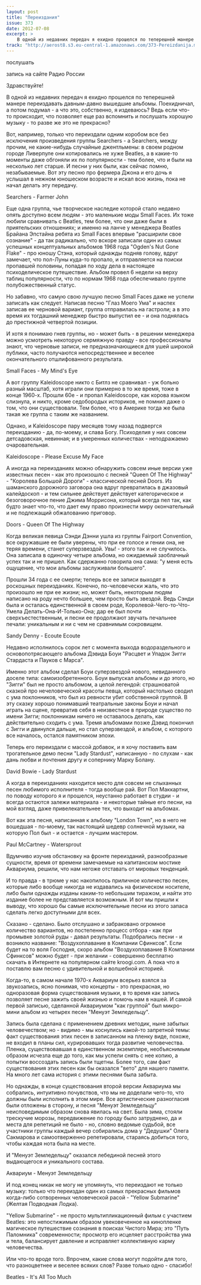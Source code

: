 ```yaml
---
layout: post
title: "Переиздания"
issue: 373
date: 2012-07-08
excerpt: >
    В одной из недавних передач я ехидно прошелся по теперешней манере переиздавать давным-давно вышедшие альбомы. Поехидничал, а потом подумал - а что это, собственно, я издеваюсь? Ведь если что-то происходит, что позволяет еще раз вспомнить и послушать хорошую музыку - то разве же это не прекрасно?
track: "http://aerost8.s3.eu-central-1.amazonaws.com/373-Pereizdanija.mp3"
---
```


послушать

запись на сайте Радио России

Здравствуйте!

В одной из недавних передач я ехидно прошелся по теперешней манере переиздавать давным-давно вышедшие альбомы. Поехидничал, а потом подумал - а что это, собственно, я издеваюсь? Ведь если что-то происходит, что позволяет еще раз вспомнить и послушать хорошую музыку - то разве же это не прекрасно?

Вот, например, только что переиздали одним коробом все без исключения произведения группы Searchers - а Searchers, между прочим, не какие-нибудь случайные джентльмены: в своем родном городе Ливерпуле они котировались не хуже Beatles, а в какие-то моменты даже обгоняли их по популярности - тем более, что и были на несколько лет старше. И песни у них были, как сейчас помню, незабываемые. Вот эту песню про фермера Джона и его дочь я услышал в нежном юношеском возрасте и искал всю жизнь, пока не начал делать эту передачу.

Searchers - Farmer John

Еще одна группа, чье творческое наследие которой стало недавно опять доступно всем людям - это маленькие моды Small Faces. Их тоже любили сравнивать с Beatles, тем более, что они даже были в приятельских отношениях; и именно на ланче у менеджера Beatles Брайана Эпстайна ребята из Small Faces впервые "расширили свое сознание" - да так радикально, что вскоре записали один из самых успешных концептуальных альбомов 1968 года "Ogden's Nut Gone Flake" - про юношу Стэна, который однажды подняв голову, вдруг замечает, что пол-Луны куда-то пропало, и отправляется на поиски пропавшей половины, попадая по ходу дела в настоящее психоделическое путешествие. Альбом провел 6 недели на верху таблиц популярности, что по нормам 1968 года обеспечивало группе полубожественный статус.

Но забавно, что самую свою лучшую песню Small Faces даже не успели записать как следует. Написав песню "Глаз Моего Ума" и наспех записав ее черновой вариант, группа отправилась на гастроли; а в это время их тогдашний менеджер быстро выпустил ее - и она поднялась до престижной четвертой позиции.

И хотя я понимаю гнев группы, но - может быть - в решении менеджера можно усмотреть некоторую сермяжную правду - все профессионалы знают, что черновые записи, не предназначающиеся для ушей широкой публики, часто получаются непосредственнее и веселее окончательного отшлифованного результата.

Small Faces - My Mind's Eye

А вот группу Kaleidoscope никто с Битлз не сравнивал - уж больно разный масштаб, хотя играли они примерно в то же время, тоже в конце 1960-х. Прошли 60е - и пропал Kaleidoscope, как корова языком слизнула, и никто, кроме седобородых историков, не помнил даже о том, что они существовали. Тем более, что в Америке тогда же была такая же группа с таким же названием.

Однако, и Kaleidoscope пару месяцев тому назад подвергся переизданию - да, по-моему, и слава Богу. Психоделия у них совсем детсадовская, невинная; и в умеренных количествах - неподражаемо очаровательная.

Kaleidoscope - Please Excuse My Face

А иногда на переизданиях можно обнаружить совсем иные версии уже известных песен - как это произошло с песней "Queen Of The Highway" - "Королева Большой Дороги" - классической песней Doors. Из шаманского дорожного заговора она вдруг превратилась в джазовый калейдоскоп - и тем сильнее действует действует категорическое и безоговорочное пение Джима Моррисона, который всегда пел так, как будто знает что-то, что дает ему право произнести миру окончательный и не подлежащий обжалованию приговор.

Doors - Queen Of The Highway

Когда великая певица Сэнди Дэнни ушла из группы Fairport Convention, все окружавшие ее были уверены, что при ее голосе и гении она, не теряя времени, станет суперзвездой. Увы! - этого так и не случилось. Она записала в одиночку четыре альбома, но ожидаемый заоблачный успех так и не пришел. Как сдержанно говорила она сама: "у меня есть ощущение, что мои альбомы заслуживали большего".

Прошли 34 года с ее смерти; теперь все ее записи выходят в роскошных переизданиях. Конечно, по-человечески жаль, что это произошло не при ее жизни; но, может быть, некоторым людям написано на роду нечто большее, чем просто быть звездой. Ведь Сэнди была и осталась единственной в своем роде, Королевой-Чего-то-Что-Умела Делать-Она-И-Только-Она; дар ее был почти сверхъестественным, и песни ее продолжают звучать печальнее печали: уникальным и ни с чем не сравнимым сокровищем.

Sandy Denny - Ecoute Ecoute

Недавно исполнилось сорок лет с момента выхода водораздельного и основопотрясающего альбома Дэвида Боуи "Расцвет и Упадок Зигги Стардаста и Пауков с Марса".

Именно этот альбом сделал Боуи суперзвездой нового, невиданного доселе типа: самоизобретенного. Боуи выпускал альбомы и до этого, но "Зигги" был не просто альбомом, а целой легендой: страшноватой сказкой про нечеловеческой красоты певца, который настолько сводил с ума поклонников, что был из ревности убит собственной группой. В эту сказку хорошо понимавший театральные законы Боуи и начал играть на сцене, превратив себя в неизвестное в природе существо по имени Зигги; поклонникам ничего не оставалось делать, как действительно сходить с ума. Тремя альбомами позже Дэвид покончил с Зигги и двинулся дальше, но стал суперзвездой, и альбом, с которого все началось, остался памятником эпохи.

Теперь его переиздали с массой добавок, и я хочу поставить вам трогательное демо песни "Lady Stardust", написанную - по слухам - как дань любви и почтения другу и сопернику Марку Болану.

David Bowie - Lady Stardust

А когда в переизданиях находится место для совсем не слыханных песен любимого исполнителя - тогда вообще рай. Вот Пол Маккартни, по поводу которого я и прошелся, неустанно работает в студии - и всегда остаются залежи материала - и некоторые тайные его песни, на мой взгляд, даже привелекательнее тех, что выходит на альбомах.

Вот как эта песня, написанная к альбому "London Town", но в него не вошедшая - по-моему, так настоящий шедевр солнечной музыки, на которую Пол был - и остается - лучшим мастером.

Paul McCartney - Watersprout

Вдумчиво изучив обстановку на фронте переизданий, разнообразные сущности, время от времени замечаемые на капитанском мостике Аквариума, решили, что нам негоже отставать от мировых тенденций.

И то правда - в трюме у нас накопилось приличное количество песен, которые либо вообще никогда не издавались на физическом носителе, либо были однажды изданы каким-то небольшим тиражом, и найти это издание более не представляется возможным. И вот мы пришли к выводу, что хорошо бы самые исключительные песни из этого запаса сделать легко доступными для всех.

Сказано - сделано. Было отслушано и забраковано огромное количество вариантов, но постепенно процесс отбора - как при промывке золотой руды - давал результаты. Подобрались песни - и возникло название: "Воздухоплавание в Компании Сфинксов". Если будет на то воля Господня, скоро альбом "Воздухоплавание В Компании Сфинксов" можно будет - при желании - совершенно бесплатно скачать в Интернете на популярном сайте kroogi.com. А пока что я поставлю вам песню с удивительной и волшебной историей.

Когда-то, в самом начале 1970-х Аквариум всерьез взялся за звукозапись, ясно понимая, что концерты - это прекрасная, но одноразовая форма существования музыки, в то время как запись позволяет песне зажить своей жизнью и помочь нам в нашей. И самой первой записью, сделанной Аквариумом "как группой" был микро-мини альбом из четырех песен "Менуэт Земледельцу".

Запись была сделана с применением древних методик, ныне забытых человечеством; но - видимо - мы коснулись какой-то запретной темы: факт существования этих песен в записанном на пленку виде, похоже, не входил в планы сил, курировавших тогда развитие человечества. Пленка, существовавшая в единственном экземпляре, необъяснимым образом исчезла еще до того, как мы успели снять с нее копию, а попытки воссоздать запись были тщетны. Более того, сам факт существования этих песен как бы оказался "вето" для нашего памяти. На много лет сама история с этими песнями была забыта.

Но однажды, в конце существования второй версии Аквариума мы собрались, интуитивно почувствов, что мы не доделали чего-то, что должны были исполнить в этом мире. Все артистические разногласия были отложены в сторону, и песня "Менуэт Земледельцу" неисповедимым образом снова явилась на свет. Была зима, стояли трескучие морозы, передвижение по городу было затруднено, да и места для репетиций не было - но, словно ведомые судьбой, все участники группы каждый вечер собирались дома у "Дедушки" Олега Сакмарова и самоотверженно репетировали, стараясь добиться того, чтобы каждая нота была на месте.

И "Менуэт Земледельцу" оказался лебединой песней этого выдающегося и уникального состава.

Аквариум - Менуэт Земледельцу

И под конец никак не могу не упомянуть, что переиздают не только музыку: только что переиздан один из самых прекрасных фильмов когда-либо сотворенных человеческой расой - "Yellow Submarine" (Желтая Подводная Лодка).

"Yellow Submarine" - не просто мультипликационный фильм с участием Beatles: это непостижимым образом увековеченное на кинопленке магическое путешествие сознания в поисках Чистого Мира; это "Путь Паломника" современности; просмотр его исцеляет расстройства ума и тела, балансирует давление и исправляет коллективную карму человечества.

Или что-то вроде того. Впрочем, какие слова могут подойти для того, что разноцветнее и веселее всяких слов? Разве только одно - спасибо!

Beatles - It's All Too Much
